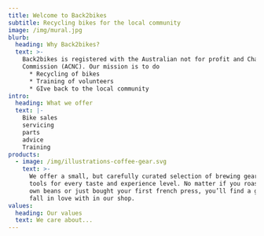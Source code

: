 ```yaml
---
title: Welcome to Back2bikes
subtitle: Recycling bikes for the local community
image: /img/mural.jpg
blurb:
  heading: Why Back2bikes?
  text: >-
    Back2bikes is registered with the Australian not for profit and Charities
    Commission (ACNC). Our mission is to do 
      * Recycling of bikes
      * Training of volunteers
      * GIve back to the local community
intro:
  heading: What we offer
  text: |-
    Bike sales
    servicing
    parts
    advice
    Training
products:
  - image: /img/illustrations-coffee-gear.svg
    text: >-
      We offer a small, but carefully curated selection of brewing gear and
      tools for every taste and experience level. No matter if you roast your
      own beans or just bought your first french press, you’ll find a gadget to
      fall in love with in our shop.
values:
  heading: Our values
  text: We care about...
---
```


